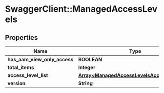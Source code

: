 # SwaggerClient::ManagedAccessLevels

## Properties
Name | Type | Description | Notes
------------ | ------------- | ------------- | -------------
**has_aam_view_only_access** | **BOOLEAN** |  | [optional] 
**total_items** | **Integer** |  | [optional] 
**access_level_list** | [**Array&lt;ManagedAccessLevelsAccessLevelList&gt;**](ManagedAccessLevelsAccessLevelList.md) |  | [optional] 
**version** | **String** |  | [optional] 

